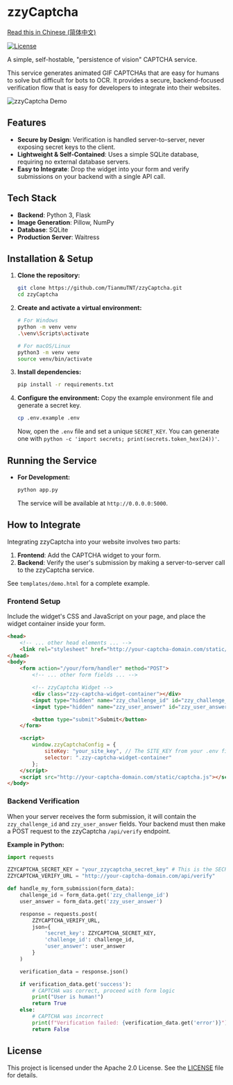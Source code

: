 # zzyCaptcha

[Read this in Chinese (简体中文)](README.zh-CN.md)

[![License](https://img.shields.io/badge/License-Apache_2.0-blue.svg)](LICENSE)

A simple, self-hostable, "persistence of vision" CAPTCHA service.

This service generates animated GIF CAPTCHAs that are easy for humans to solve but difficult for bots to OCR. It provides a secure, backend-focused verification flow that is easy for developers to integrate into their websites.

![zzyCaptcha Demo](https://i.imgur.com/TAHDdZB.gif) <!-- Placeholder: Replace with an actual demo GIF -->

## Features

- **Secure by Design**: Verification is handled server-to-server, never exposing secret keys to the client.
- **Lightweight & Self-Contained**: Uses a simple SQLite database, requiring no external database servers.
- **Easy to Integrate**: Drop the widget into your form and verify submissions on your backend with a single API call.

## Tech Stack

- **Backend**: Python 3, Flask
- **Image Generation**: Pillow, NumPy
- **Database**: SQLite
- **Production Server**: Waitress

## Installation & Setup

1.  **Clone the repository:**
    ```bash
    git clone https://github.com/TianmuTNT/zzyCaptcha.git
    cd zzyCaptcha
    ```

2.  **Create and activate a virtual environment:**
    ```bash
    # For Windows
    python -m venv venv
    .\venv\Scripts\activate

    # For macOS/Linux
    python3 -m venv venv
    source venv/bin/activate
    ```

3.  **Install dependencies:**
    ```bash
    pip install -r requirements.txt
    ```

4.  **Configure the environment:**
    Copy the example environment file and generate a secret key.
    ```bash
    cp .env.example .env
    ```
    Now, open the `.env` file and set a unique `SECRET_KEY`. You can generate one with `python -c 'import secrets; print(secrets.token_hex(24))'`.


## Running the Service

- **For Development:**
  ```bash
  python app.py
  ```
  The service will be available at `http://0.0.0.0:5000`.

## How to Integrate

Integrating zzyCaptcha into your website involves two parts:

1.  **Frontend**: Add the CAPTCHA widget to your form.
2.  **Backend**: Verify the user's submission by making a server-to-server call to the zzyCaptcha service.

See `templates/demo.html` for a complete example.

### Frontend Setup

Include the widget's CSS and JavaScript on your page, and place the widget container inside your form.

```html
<head>
    <!-- ... other head elements ... -->
    <link rel="stylesheet" href="http://your-captcha-domain.com/static/captcha-widget.css">
</head>
<body>
    <form action="/your/form/handler" method="POST">
        <!-- ... other form fields ... -->

        <!-- zzyCaptcha Widget -->
        <div class="zzy-captcha-widget-container"></div>
        <input type="hidden" name="zzy_challenge_id" id="zzy_challenge_id">
        <input type="hidden" name="zzy_user_answer" id="zzy_user_answer">

        <button type="submit">Submit</button>
    </form>

    <script>
        window.zzyCaptchaConfig = {
            siteKey: "your_site_key", // The SITE_KEY from your .env file
            selector: ".zzy-captcha-widget-container"
        };
    </script>
    <script src="http://your-captcha-domain.com/static/captcha.js"></script>
</body>
```

### Backend Verification

When your server receives the form submission, it will contain the `zzy_challenge_id` and `zzy_user_answer` fields. Your backend must then make a POST request to the zzyCaptcha `/api/verify` endpoint.

**Example in Python:**

```python
import requests

ZZYCAPTCHA_SECRET_KEY = "your_zzycaptcha_secret_key" # This is the SECRET_KEY from the .env file
ZZYCAPTCHA_VERIFY_URL = "http://your-captcha-domain.com/api/verify"

def handle_my_form_submission(form_data):
    challenge_id = form_data.get('zzy_challenge_id')
    user_answer = form_data.get('zzy_user_answer')

    response = requests.post(
        ZZYCAPTCHA_VERIFY_URL,
        json={
            'secret_key': ZZYCAPTCHA_SECRET_KEY,
            'challenge_id': challenge_id,
            'user_answer': user_answer
        }
    )

    verification_data = response.json()

    if verification_data.get('success'):
        # CAPTCHA was correct, proceed with form logic
        print("User is human!")
        return True
    else:
        # CAPTCHA was incorrect
        print(f"Verification failed: {verification_data.get('error')}")
        return False
```

## License

This project is licensed under the Apache 2.0 License. See the [LICENSE](LICENSE) file for details.

